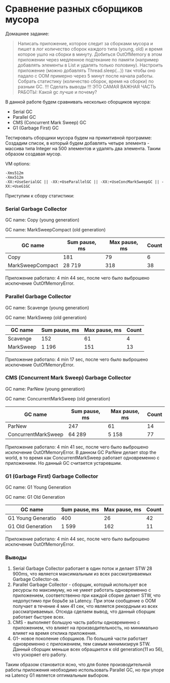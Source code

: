 
# Сравнение разных сборщиков мусора 
Домашнее задание:
>Написать приложение, которое следит за сборками мусора и пишет в лог количество сборок каждого типа
(young, old) и время которое ушло на сборки в минуту.
Добиться OutOfMemory в этом приложении через медленное подтекание по памяти
(например добавлять элементы в List и удалять только половину).
Настроить приложение (можно добавлять Thread.sleep(...)) так чтобы оно падало
с OOM примерно через 5 минут после начала работы.
Собрать статистику (количество сборок, время на сборки) по разным GC.
!!! Сделать выводы !!!
ЭТО САМАЯ ВАЖНАЯ ЧАСТЬ РАБОТЫ:
Какой gc лучше и почему?

В данной работе будем сравнивать несколько сборщиков мусора:
- Serial GC
- Parallel GC
- CMS (Concurrent Mark Sweep) GC
- G1 (Garbage First) GC

Тестировать сборщики мусора будем на примитивной программе: 
Создадим список, в который будем добавлять четыре элемента - массива типа Integer на 500 элементов и удалять два элемента. Таким образом создавая мусор. 

VM options:
```
-Xms512m 
-Xmx512m 
-XX:+UseSerialGC || -XX:+UseParallelGC || -XX:+UseConcMarkSweepGC || -XX:+UseG1GC
```

Приступим к сбору статистики:

### Serial Garbage Collector
GC name: Copy (young generation) 

GC name: MarkSweepCompact (old generation) 

 GC name | Sum pause, ms | Max pause, ms | Count 
 --- | --- | --- | --- 
 Copy | 181 | 79 | 6  
 MarkSweepCompact | 28 719 | 318 | 38 
 
Приложение работало: 4 min 44 sec, после чего было выброшено исключение OutOfMemoryError.


### Parallel Garbage Collector
GC name: Scavenge (young generation)

GC name: MarkSweep (old generation) 
 
 GC name | Sum pause, ms | Max pause, ms | Count 
 ------ | ------ | ------ | ------ 
 Scavenge | 152 | 61 | 4 
 MarkSweep | 1 196 | 151 | 13 

Приложение работало: 4 min 17 sec, после чего было выброшено исключение OutOfMemoryError.

### CMS (Concurrent Mark Sweep) Garbage Collector
GC name: ParNew (young generation) 

GC name: ConcurrentMarkSweep (old generation) 

GC name | Sum pause, ms | Max pause, ms | Count 
 ------ | ------ | ------ | ------ 
 ParNew | 247 | 61 | 14 
 ConcurrentMarkSweep | 64 289 | 5 158 | 77 

Приложение работало: 4 min 41 sec, после чего было выброшено исключение OutOfMemoryError.
В данном GC ParNew делает stop the world, в то время как ConcurrentMarkSweep работает одновременно с приложением.
Но данный GC считается устаревшим. 

### G1 (Garbage First) Garbage Collector
GC name: G1 Young Generation

GC name: G1 Old Generation

GC name | Sum pause, ms | Max pause, ms | Count 
 ------ | ------ | ------ | ------ 
 G1 Young Generatio | 400 | 26 | 42 
 G1 Old Generation | 1 599 | 162 | 11 

Приложение работало: 4 min 44 sec, после чего было выброшено исключение OutOfMemoryError.

### Выводы
1. Serial Garbage Collector работает в один поток и делает STW 28 900ms, что является максимальным из всех рассматриваемых Garbage Collector-ов. 
2. Parallel Garbage Collector - сборщик, который использует все ресурсы по максимуму, но не умеет работать одновременно с приложением, соответственно при каждой сборке делает STW, что недопустимо при борьбе за Latency. При этом сообщение о ООМ получает в течение 4 мин 41 сек, что является рекордным из всех рассматриваемых. Отсюда сделаем вывод, что данный сборщик работает быстрее всех.
3. CMS - выполняет большую часть работы одновременно с приложением, что влияет на производительность, но минимально влияет на время отклика приложения.
4. G1- новое поколение сборщиков. По большей части работает одновременно с приложением, тем самым минимизируя STW. Данный сборщик меньше всех обращается к old generation(11  из 56), что ускоряет его работу. 

Таким образом становится ясно, что для более производительной работы приложения необходимо использовать Parallel GC, но при упоре на Latency G1 является оптимальным выбором.
